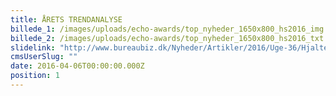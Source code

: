 ```yaml
---
title: ÅRETS TRENDANALYSE
billede_1: /images/uploads/echo-awards/top_nyheder_1650x800_hs2016_img.png
billede_2: /images/uploads/echo-awards/top_nyheder_1650x800_hs2016_txt.png
slidelink: "http://www.bureaubiz.dk/Nyheder/Artikler/2016/Uge-36/Hjaltelin-God-kommunikation-er-blevet-en-holdsport"
cmsUserSlug: ""
date: 2016-04-06T00:00:00.000Z
position: 1
---
```


